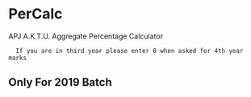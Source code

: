 # PerCalc
APJ A.K.T.U. Aggregate Percentage Calculator

```
  If you are in third year please enter 0 when asked for 4th year marks
```

## Only For 2019 Batch
